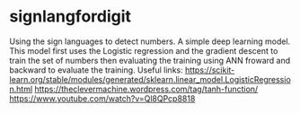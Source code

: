# signlangfordigit
Using the sign languages to detect numbers. 
A simple deep learning model. 
This model first uses the Logistic regression and the gradient descent to train the set of numbers then evaluating the training using ANN froward and backward to evaluate the training.
Useful links:
https://scikit-learn.org/stable/modules/generated/sklearn.linear_model.LogisticRegression.html
https://theclevermachine.wordpress.com/tag/tanh-function/
https://www.youtube.com/watch?v=Ql8QPcp8818
